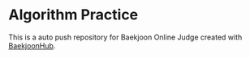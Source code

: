 # Algorithm Practice
This is a auto push repository for Baekjoon Online Judge created with [BaekjoonHub](https://github.com/BaekjoonHub/BaekjoonHub).
